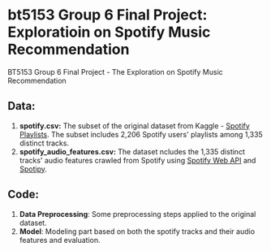 # bt5153 Group 6 Final Project: Exploratioin on Spotify Music Recommendation
BT5153 Group 6  Final Project - The Exploration on Spotify Music Recommendation

## Data:
1. **spotify.csv:** The subset of the original dataset from Kaggle - [Spotify Playlists](https://www.kaggle.com/datasets/andrewmvd/spotify-playlists). The subset includes 2,206 Spotify users' playlists among 1,335 distinct tracks.
2. **spotify_audio_features.csv:** The dataset ncludes the 1,335 distinct tracks' audio features crawled from Spotify using [Spotify Web API](https://developer.spotify.com/documentation/web-api/reference/#/) and [Spotipy](https://spotipy.readthedocs.io/en/2.19.0/).

## Code:
1. **Data Preprocessing**: Some preprocessing steps applied to the original dataset.
2. **Model**: Modeling part based on both the spotify tracks and their audio features and evaluation.

